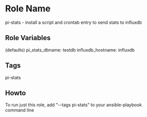 
Role Name
=========

pi-stats - install a script and crontab entry to send stats to influxdb


Role Variables
--------------

(defaults)
pi_stats_dbname:   testdb
influxdb_hostname: influxdb

Tags
----
pi-stats

Howto
----
To run just this role, add "--tags pi-stats" to your ansible-playbook command line

